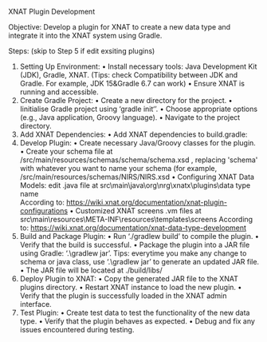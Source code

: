 XNAT Plugin Development

Objective:
Develop a plugin for XNAT to create a new data type and integrate it into the XNAT system using Gradle.

Steps: (skip to Step 5 if edit exsiting plugins)
1.	Setting Up Environment:
•	Install necessary tools: Java Development Kit (JDK), Gradle, XNAT. (Tips: check Compatibility between JDK and Gradle. For example, JDK 15&Gradle 6.7 can work)
•	Ensure XNAT is running and accessible.
2.	Create Gradle Project:
•	Create a new directory for the project.
•	Iinitialise Gradle project using ‘gradle init‘’.
•	Choose appropriate options (e.g., Java application, Groovy language).
•	Navigate to the project directory.
3.	Add XNAT Dependencies:
•	Add XNAT dependencies to build.gradle:
4.	Develop Plugin:
•	Create necessary Java/Groovy classes for the plugin.
•	Create your schema file at /src/main/resources/schemas/schema/schema.xsd , replacing 'schema' with whatever you want to name your schema (for example, /src/main/resources/schemas/NIRS/NIRS.xsd 
•	Configuring XNAT Data Models: edit .java file at src\main\java\org\nrg\xnatx\plugins\data type name\
According to: https://wiki.xnat.org/documentation/xnat-plugin-configurations
•	Customized XNAT screens .vm files at src\main\resources\META-INF\resources\templates\screens
According to: https://wiki.xnat.org/documentation/xnat-data-type-development
5.	Build and Package Plugin:
•	Run ‘./gradlew build’ to compile the plugin.
•	Verify that the build is successful.
•	Package the plugin into a JAR file using Gradle: ‘.\gradlew jar’. Tips: everytime you make any change to schema or java class, use ‘.\gradlew jar’ to generate an updated JAR file. 
•	The JAR file will be located at ./build/libs/
6.	Deploy Plugin to XNAT:
•	Copy the generated JAR file to the XNAT plugins directory.
•	Restart XNAT instance to load the new plugin.
•	Verify that the plugin is successfully loaded in the XNAT admin interface.
7.	Test Plugin:
•	Create test data to test the functionality of the new data type.
•	Verify that the plugin behaves as expected.
•	Debug and fix any issues encountered during testing.



